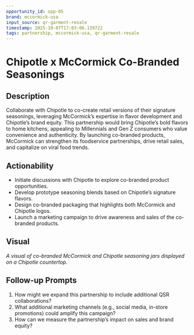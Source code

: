 ```yaml
---
opportunity_id: opp-05
brand: mccormick-usa
input_source: qr-garment-resale
timestamp: 2025-10-07T17:03:06.139722
tags: partnership, mccormick-usa, qr-garment-resale
---
```


# Chipotle x McCormick Co-Branded Seasonings

## Description

Collaborate with Chipotle to co-create retail versions of their signature seasonings, leveraging McCormick’s expertise in flavor development and Chipotle’s brand equity. This partnership would bring Chipotle’s bold flavors to home kitchens, appealing to Millennials and Gen Z consumers who value convenience and authenticity. By launching co-branded products, McCormick can strengthen its foodservice partnerships, drive retail sales, and capitalize on viral food trends.

## Actionability

- Initiate discussions with Chipotle to explore co-branded product opportunities.
- Develop prototype seasoning blends based on Chipotle’s signature flavors.
- Design co-branded packaging that highlights both McCormick and Chipotle logos.
- Launch a marketing campaign to drive awareness and sales of the co-branded products.

## Visual

*A visual of co-branded McCormick and Chipotle seasoning jars displayed on a Chipotle countertop.*

## Follow-up Prompts

1. How might we expand this partnership to include additional QSR collaborations?
2. What additional marketing channels (e.g., social media, in-store promotions) could amplify this campaign?
3. How can we measure the partnership’s impact on sales and brand equity?
